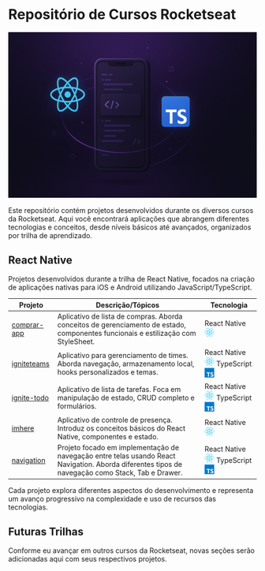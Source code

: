 # Repositório de Cursos Rocketseat

![Template Rocketseat](./template/template.webp)

Este repositório contém projetos desenvolvidos durante os diversos cursos da Rocketseat. Aqui você encontrará aplicações que abrangem diferentes tecnologias e conceitos, desde níveis básicos até avançados, organizados por trilha de aprendizado.

## React Native

Projetos desenvolvidos durante a trilha de React Native, focados na criação de aplicações nativas para iOS e Android utilizando JavaScript/TypeScript.

| Projeto                      | Descrição/Tópicos                                                                                                                                | Tecnologia                                                                                                                                                                                                                                                                                  |
| ---------------------------- | ------------------------------------------------------------------------------------------------------------------------------------------------ | ------------------------------------------------------------------------------------------------------------------------------------------------------------------------------------------------------------------------------------------------------------------------------------------- |
| [comprar-app](./comprar-app) | Aplicativo de lista de compras. Aborda conceitos de gerenciamento de estado, componentes funcionais e estilização com StyleSheet.                | React Native <img src="https://raw.githubusercontent.com/devicons/devicon/master/icons/react/react-original.svg" width="20" height="20"/>                                                                                                                                                   |
| [igniteteams](./igniteteams) | Aplicativo para gerenciamento de times. Aborda navegação, armazenamento local, hooks personalizados e temas.                                     | React Native <img src="https://raw.githubusercontent.com/devicons/devicon/master/icons/react/react-original.svg" width="20" height="20"/> TypeScript <img src="https://raw.githubusercontent.com/devicons/devicon/master/icons/typescript/typescript-original.svg" width="20" height="20"/> |
| [ignite-todo](./ignite-todo) | Aplicativo de lista de tarefas. Foca em manipulação de estado, CRUD completo e formulários.                                                      | React Native <img src="https://raw.githubusercontent.com/devicons/devicon/master/icons/react/react-original.svg" width="20" height="20"/> TypeScript <img src="https://raw.githubusercontent.com/devicons/devicon/master/icons/typescript/typescript-original.svg" width="20" height="20"/> |
| [imhere](./imhere)           | Aplicativo de controle de presença. Introduz os conceitos básicos do React Native, componentes e estado.                                         | React Native <img src="https://raw.githubusercontent.com/devicons/devicon/master/icons/react/react-original.svg" width="20" height="20"/>                                                                                                                                                   |
| [navigation](./navigation)   | Projeto focado em implementação de navegação entre telas usando React Navigation. Aborda diferentes tipos de navegação como Stack, Tab e Drawer. | React Native <img src="https://raw.githubusercontent.com/devicons/devicon/master/icons/react/react-original.svg" width="20" height="20"/> TypeScript <img src="https://raw.githubusercontent.com/devicons/devicon/master/icons/typescript/typescript-original.svg" width="20" height="20"/> |

Cada projeto explora diferentes aspectos do desenvolvimento e representa um avanço progressivo na complexidade e uso de recursos das tecnologias.

## Futuras Trilhas

Conforme eu avançar em outros cursos da Rocketseat, novas seções serão adicionadas aqui com seus respectivos projetos.
